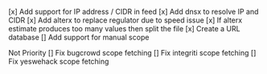 [x] Add support for IP address / CIDR in feed
[x] Add dnsx to resolve IP and CIDR
[x] Add alterx to replace regulator due to speed issue
[x] If alterx estimate produces too many values then split the file
[x] Create a URL database
[] Add support for manual scope

Not Priority
[] Fix bugcrowd scope fetching
[] Fix integriti scope fetching
[] Fix yeswehack scope fetching